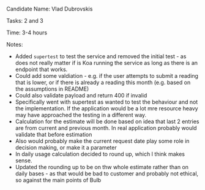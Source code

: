 Candidate Name: Vlad Dubrovskis

Tasks: 2 and 3

Time: 3-4 hours 

Notes:
- Added `supertest` to test the service and removed the initial test - as does not really matter if is Koa running the service as long as there is an endpoint that works.
- Could add some valdiation - e.g. if the user attempts to submit a reading that is lower, or if there is already a reading this month (e.g. based on the assumptions in README)
- Could also validate payload and return 400 if invalid
- Specifically went with supertest as wanted to test the behaviour and not the implementation. If the application would be a lot mre resource heavy may have approached the testing in a different way.
- Calculation for the estimate will be done based on idea that last 2 entries are from current and previous month. In real application probably would validate that before estimation
- Also would probably make the current request date play some role in decision making, or make it a parameter
- In daily usage calculation decided to round up, which I think makes sense.
- Updated the rounding up to be on thw whole estimate rather than on daily bases - as that would be bad to customer and probably not ethical, so against the main points of Bulb
 

